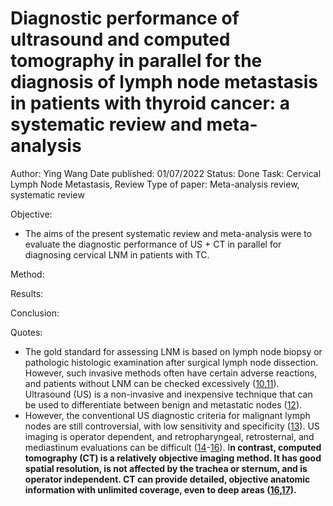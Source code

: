 # Diagnostic performance of ultrasound and computed tomography in parallel for the diagnosis of lymph node metastasis in patients with thyroid cancer: a systematic review and meta-analysis

Author: Ying Wang
Date published: 01/07/2022
Status: Done
Task: Cervical Lymph Node Metastasis, Review
Type of paper: Meta-analysis review, systematic review

Objective:

- The aims of the present systematic review and meta-analysis were to evaluate the diagnostic performance of US + CT in parallel for diagnosing cervical LNM in patients with TC.

Method:

Results:

Conclusion:

Quotes:

- The gold standard for assessing LNM is based on lymph node biopsy or pathologic histologic examination after surgical lymph node dissection. However, such invasive methods often have certain adverse reactions, and patients without LNM can be checked excessively ([10](https://www.ncbi.nlm.nih.gov/pmc/articles/PMC9346219/#r10),[11](https://www.ncbi.nlm.nih.gov/pmc/articles/PMC9346219/#r11)). Ultrasound (US) is a non-invasive and inexpensive technique that can be used to differentiate between benign and metastatic nodes ([12](https://www.ncbi.nlm.nih.gov/pmc/articles/PMC9346219/#r12)).
- However, the conventional US diagnostic criteria for malignant lymph nodes are still controversial, with low sensitivity and specificity ([13](https://www.ncbi.nlm.nih.gov/pmc/articles/PMC9346219/#r13)). US imaging is operator dependent, and retropharyngeal, retrosternal, and mediastinum evaluations can be difficult ([14](https://www.ncbi.nlm.nih.gov/pmc/articles/PMC9346219/#r14)-[16](https://www.ncbi.nlm.nih.gov/pmc/articles/PMC9346219/#r16)). I**n contrast, computed tomography (CT) is a relatively objective imaging method. It has good spatial resolution, is not affected by the trachea or sternum, and is operator independent. CT can provide detailed, objective anatomic information with unlimited coverage, even to deep areas ([16](https://www.ncbi.nlm.nih.gov/pmc/articles/PMC9346219/#r16),[17](https://www.ncbi.nlm.nih.gov/pmc/articles/PMC9346219/#r17)).**